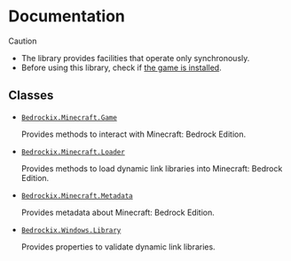 # Documentation

> [!CAUTION]
> - The library provides facilities that operate only synchronously.
> - Before using this library, check if [the game is installed](Bedrockix.Minecraft.Game.md#gameinstalled).

## Classes

- [`Bedrockix.Minecraft.Game`](Bedrockix.Minecraft.Game.md)

    Provides methods to interact with Minecraft: Bedrock Edition.

- [`Bedrockix.Minecraft.Loader`](Bedrockix.Minecraft.Loader.md)

    Provides methods to load dynamic link libraries into Minecraft: Bedrock Edition.

- [`Bedrockix.Minecraft.Metadata`](Bedrockix.Minecraft.Metadata.md)

    Provides metadata about Minecraft: Bedrock Edition.

- [`Bedrockix.Windows.Library`](Bedrockix.Windows.Library.md)

    Provides properties to validate dynamic link libraries.
